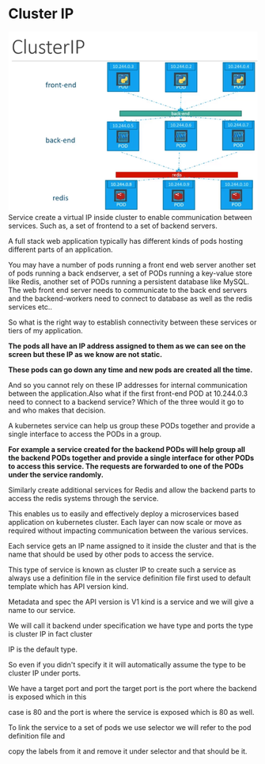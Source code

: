 # Cluster IP
![](../Network/images/clusterIP.png)
Service create a virtual IP inside cluster to enable communication between services. Such as, a set of frontend to a set of backend servers.

A full stack web application typically has  different kinds of pods hosting different parts of an application.

You may have a number of pods running a front end web server another set of pods running a back endserver, a set of PODs running a key-value store like Redis, another set of PODs running a persistent  database like MySQL. The web front end server needs to communicate to the back end servers and the backend-workers need to connect to database as well as the redis services etc..

So what is the right way to establish connectivity between these services or tiers of my application.

**The pods all have an IP address assigned to them as we can see on the screen but these IP as we know are not static.**

**These pods can go down any time and new pods are created all the time.**

And so you cannot rely on these IP addresses for internal communication between the application.Also what if the first front-end POD at 10.244.0.3 need to connect to a backend service? Which of the three would it go to and who makes that decision.

A kubernetes service can help us group these PODs together and provide a single interface to access  the PODs in a group. 

**For example a service created for the backend PODs will help group all the backend PODs together and provide a single interface for other PODs to access this service. The requests are forwarded to one of the PODs under the service randomly.**

Similarly create additional services for Redis and allow the backend parts to access the redis systems through the service.

This enables us to easily and effectively deploy a microservices based application on kubernetes cluster. Each layer can now scale or move as required without impacting communication between the various services.

Each service gets an IP name assigned to it inside the cluster and that is the name that should be used by other pods to access the service.

This type of service is known as cluster IP to create such a service as always use a definition file in the service definition file first used to default template which has API version kind.

Metadata and spec the API version is V1 kind is a service and we will give a name to our service.

We will call it backend under specification we have type and ports the type is cluster IP in fact cluster

IP is the default type.

So even if you didn't specify it it will automatically assume the type to be cluster IP under ports.

We have a target port and port the target port is the port where the backend is exposed which in this

case is 80 and the port is where the service is exposed which is 80 as well.

To link the service to a set of pods we use selector we will refer to the pod definition file and

copy the labels from it and remove it under selector and that should be it.